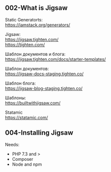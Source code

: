 ## 002-What is Jigsaw

Static Generatorts:  
https://jamstack.org/generators/

Jigsaw:  
https://jigsaw.tighten.com/  
https://tighten.com/

Шаблон документов и блога:  
https://jigsaw.tighten.com/docs/starter-templates/  

Шаблон документов:  
https://jigsaw-docs-staging.tighten.co/

Шаблон блога:  
https://jigsaw-blog-staging.tighten.co/

Шаблоны:  
https://builtwithjigsaw.com/

Statamic  
https://statamic.com/

## 004-Installing Jigsaw

Needs:  

- PHP 7.3 and >  
- Composer  
- Node and npm

